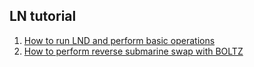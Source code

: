 ## LN tutorial

1. [How to run LND and perform basic operations](./1-LND.md)
2. [How to perform reverse submarine swap with BOLTZ](./2-BOLTZ.md)
